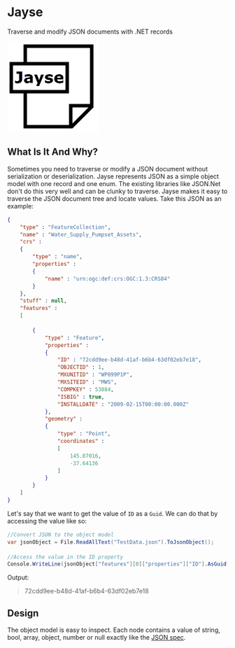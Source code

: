 # Jayse

Traverse and modify JSON documents with .NET records

![diagram](https://github.com/MelbourneDeveloper/Jayse/blob/main/Images/IconSmall.png) 

## What Is It And Why?
Sometimes you need to traverse or modify a JSON document without serialization or deserialization. Jayse represents JSON as a simple object model with one record and one enum. The existing libraries like JSON.Net don't do this very well and can be clunky to traverse. Jayse makes it easy to traverse the JSON document tree and locate values. Take this JSON as an example:

```JSON
{
    "type" : "FeatureCollection",
    "name" : "Water_Supply_Pumpset_Assets",
    "crs" : 
    {
        "type" : "name",
        "properties" : 
        {
            "name" : "urn:ogc:def:crs:OGC:1.3:CRS84"
        }
    },
    "stuff" : null,
    "features" : 
    [
        
        {
            "type" : "Feature",
            "properties" : 
            {
                "ID" : "72cdd9ee-b48d-41af-b6b4-63df02eb7e18",
                "OBJECTID" : 1,
                "MXUNITID" : "WP099P1P",
                "MXSITEID" : "MWS",
                "COMPKEY" : 53884,
                "ISBIG" : true,
                "INSTALLDATE" : "2009-02-15T00:00:00.000Z"
            },
            "geometry" : 
            {
                "type" : "Point",
                "coordinates" : 
                [
                    145.07016,
                    -37.64136
                ]
            }
        }
    ]
}
```

Let's say that we want to get the value of `ID` as a `Guid`. We can do that by accessing the value like so:

```cs
//Convert JSON to the object model
var jsonObject = File.ReadAllText("TestData.json").ToJsonObject();

//Access the value in the ID property
Console.WriteLine(jsonObject["features"][0]["properties"]["ID"].AsGuid().ToString());
```

Output:

> 72cdd9ee-b48d-41af-b6b4-63df02eb7e18

## Design

The object model is easy to inspect. Each node contains a value of string, bool, array, object, number or null exactly like  the [JSON spec](https://www.json.org/json-en.html).

